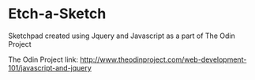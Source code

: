 # Etch-a-Sketch
Sketchpad created using Jquery and Javascript as a part of The Odin Project

The Odin Project link: http://www.theodinproject.com/web-development-101/javascript-and-jquery